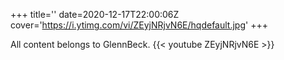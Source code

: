 +++
title=''
date=2020-12-17T22:00:06Z
cover='https://i.ytimg.com/vi/ZEyjNRjvN6E/hqdefault.jpg'
+++

All content belongs to GlennBeck.
{{< youtube ZEyjNRjvN6E >}}

